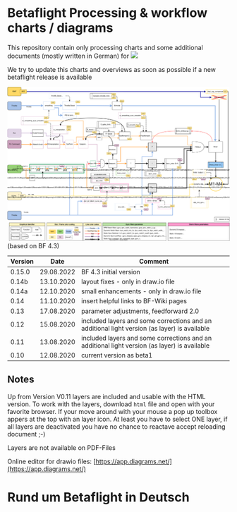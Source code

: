# Betaflight Processing & workflow charts / diagrams
This repository contain only processing charts and some additional documents (mostly written in German) for 
![](https://github.com/betaflight/betaflight/blob/master/docs/assets/images/bf_logo.png)

We try to update this charts and overviews as soon as possible if a new betaflight release is available

![BF 4.3 latest graph version](https://github.com/mrRobot62/betaflight_processing/blob/BF4.3/bf-4.3_processing-workflow.drawio.svg)
(based on BF 4.3)



| Version | Date | Comment |
|---|---|---|
|0.15.0|29.08.2022| BF 4.3 initial version|
|0.14b|13.10.2020| layout fixes - only in draw.io file |
|0.14a|12.10.2020| small enhancements - only in draw.io file |
|0.14|11.10.2020| insert helpful links to BF-Wiki pages |
|0.13|17.08.2020| parameter adjustments, feedforward 2.0 |
|0.12|15.08.2020| included layers and some corrections and an additional light version (as layer) is available |
|0.11|13.08.2020| included layers and some corrections and an additional light version (as layer) is available |
|0.10|12.08.2020| current version as beta1  |


## Notes
Up from Version V0.11 layers are included and usable with the HTML version.
To work with the layers, download `html` file and open with your favorite browser. If your move around with your mouse a pop up toolbox appers at the top with an layer icon.
At least you have to select ONE layer, if all layers are deactivated you have no chance to reactave accept reloading document ;-)

Layers are not available on PDF-Files

Online editor for drawio files: [https://app.diagrams.net/](https://app.diagrams.net/)

# Rund um Betaflight in Deutsch
